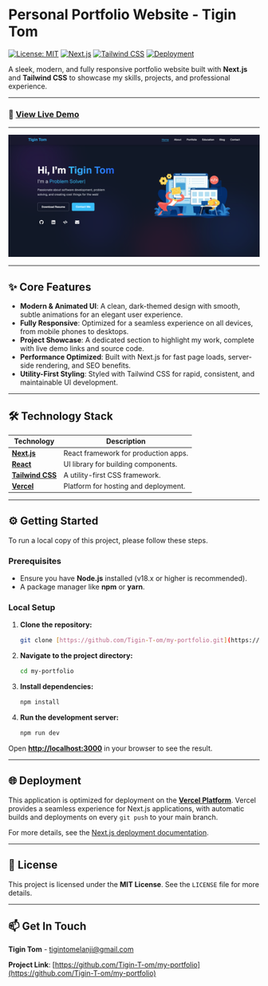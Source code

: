 # Personal Portfolio Website - Tigin Tom

[![License: MIT](https://img.shields.io/badge/License-MIT-yellow.svg)](./LICENSE)
[![Next.js](https://img.shields.io/badge/Framework-Next.js-blue.svg)](https://nextjs.org/)
[![Tailwind CSS](https://img.shields.io/badge/Styling-TailwindCSS-38B2AC.svg)](https://tailwindcss.com/)
[![Deployment](https://img.shields.io/badge/Deployed%20on-Vercel-black.svg)](https://vercel.com/)

A sleek, modern, and fully responsive portfolio website built with **Next.js** and **Tailwind CSS** to showcase my skills, projects, and professional experience.

---

### 🚀 [**View Live Demo**](https://my-portfolio-liard-five-14.vercel.app/)
---

![Portfolio Screenshot](./public/image.png) 


---

## ✨ Core Features

-   **Modern & Animated UI**: A clean, dark-themed design with smooth, subtle animations for an elegant user experience.
-   **Fully Responsive**: Optimized for a seamless experience on all devices, from mobile phones to desktops.
-   **Project Showcase**: A dedicated section to highlight my work, complete with live demo links and source code.
-   **Performance Optimized**: Built with Next.js for fast page loads, server-side rendering, and SEO benefits.
-   **Utility-First Styling**: Styled with Tailwind CSS for rapid, consistent, and maintainable UI development.

---

## 🛠️ Technology Stack

| Technology                                    | Description                              |
| --------------------------------------------- | ---------------------------------------- |
| **[Next.js](https://nextjs.org/)** | React framework for production apps.     |
| **[React](https://reactjs.org/)** | UI library for building components.      |
| **[Tailwind CSS](https://tailwindcss.com/)** | A utility-first CSS framework.           |
| **[Vercel](https://vercel.com/)** | Platform for hosting and deployment.     |

---

## ⚙️ Getting Started

To run a local copy of this project, please follow these steps.

### Prerequisites

-   Ensure you have **Node.js** installed (v18.x or higher is recommended).
-   A package manager like **npm** or **yarn**.

### Local Setup

1.  **Clone the repository:**
    ```bash
    git clone [https://github.com/Tigin-T-om/my-portfolio.git](https://github.com/Tigin-T-om/my-portfolio.git)
    ```

2.  **Navigate to the project directory:**
    ```bash
    cd my-portfolio
    ```

3.  **Install dependencies:**
    ```bash
    npm install
    ```

4.  **Run the development server:**
    ```bash
    npm run dev
    ```

Open **[http://localhost:3000](http://localhost:3000)** in your browser to see the result.

---

## 🌐 Deployment

This application is optimized for deployment on the [**Vercel Platform**](https://vercel.com/new). Vercel provides a seamless experience for Next.js applications, with automatic builds and deployments on every `git push` to your main branch.

For more details, see the [Next.js deployment documentation](https://nextjs.org/docs/app/building-your-application/deploying).

---

## 📜 License

This project is licensed under the **MIT License**. See the `LICENSE` file for more details.

---

## 📫 Get In Touch

**Tigin Tom** - [tigintomelanji@gmail.com](mailto:tigintomelanji@gmail.com)

**Project Link**: [https://github.com/Tigin-T-om/my-portfolio](https://github.com/Tigin-T-om/my-portfolio)
